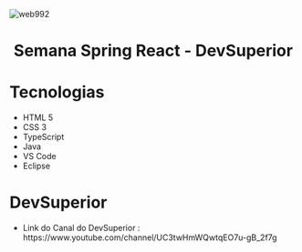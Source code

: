 ![web992](https://user-images.githubusercontent.com/80559882/179343920-b219667c-0e4e-4cff-bef2-74624308d95b.png)

<h1 align="center">
  Semana Spring React - DevSuperior
</h1>
<h1>
  Tecnologias
</h1>
<ul>
  <li>HTML 5</li>
  <li>CSS 3</li>
  <li>TypeScript</li>
  <li>Java</li>
  <li>VS Code</li>
  <li>Eclipse</li>
</ul>
<h1>
  DevSuperior
</h1>
<ul>
  <li>Link do Canal do DevSuperior : https://www.youtube.com/channel/UC3twHmWQwtqEO7u-gB_2f7g</li>
</ul>

